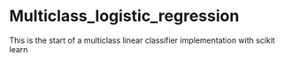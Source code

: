 # Multiclass_logistic_regression
This is the start of a multiclass linear classifier implementation with scikit learn
